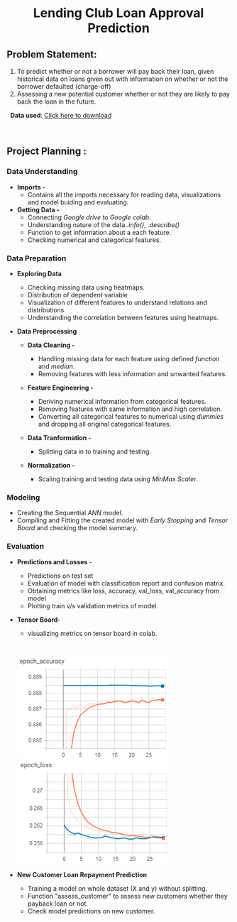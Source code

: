 **<h1><div align="center">Lending Club Loan Approval Prediction </div></h1>**


**<h2>Problem Statement: </h2>**

1. To predict whether or not a borrower will pay back their loan, given historical data on loans given out with information on whether or not the borrower defaulted (charge-off)
2. Assessing a new potential customer whether or not they are likely to pay back the loan in the future.



&nbsp; 
**Data used**: [Click here to download](https://www.kaggle.com/hadiyad/lendingclub-data-sets/download)

&nbsp;

**<h2>Project Planning :</h2>** 


### **Data Understanding**
- **Imports -** 
  - Contains all the imports necessary for reading data, visualizations and model buiding and evaluating.
- **Getting Data -** 
  - Connecting *Google drive* to *Google colab*.
  - Understanding nature of the data *.info()*, *.describe()*
  - Function to get information about a each feature.
  - Checking numerical and categorical features.


### **Data Preparation**

- **Exploring Data**
  - Checking missing data using heatmaps.
  - Distribution of dependent variable
  - Visualization of different features to understand relations and distributions.
  - Understanding the correlation between features using heatmaps.

- **Data Preprocessing**
  - **Data Cleaning -**
    - Handling missing data for each feature using defined *function* and *median*.
    - Removing features with less information and unwanted features.

  - **Feature Engineering -**
    - Deriving numerical information from categorical features.
    - Removing features with same information and high correlation.
    - Converting all categorical features to numerical using *dummies* and dropping all original categorical features.

  - **Data Tranformation -**
    - Splitting data in to training and testing.

  - **Normalization -**
    - Scaling training and testing data using *MinMax Scaler*.


### **Modeling**
- Creating the Sequential *ANN* model.
- Compiling and Fitting the created model with *Early Stopping* and *Tensor Board* and checking the model summary.


### **Evaluation**
- **Predictions and Losses** -
  - Predictions on test set
  - Evaluation of model with classification report and confusion matrix.
  - Obtaining metrics like loss, accuracy, val_loss, val_accuracy from model
  - Plotting train v/s validation metrics of model.

- **Tensor Board**-
  - visualizing metrics on tensor board in colab.
  
  &nbsp;
  
  <img title="epoch_accuracy" src="Images/epoch_accuracy.PNG" />
  
  <img title="epoch_loss" src='Images/epoch_loss.PNG' >

- **New Customer Loan Repayment Prediction**
  - Training a model on whole dataset (X and y) without splitting.
  - Function "assess_customer" to assess new customers whether they payback loan or not.
  - Check model predictions on new customer.


